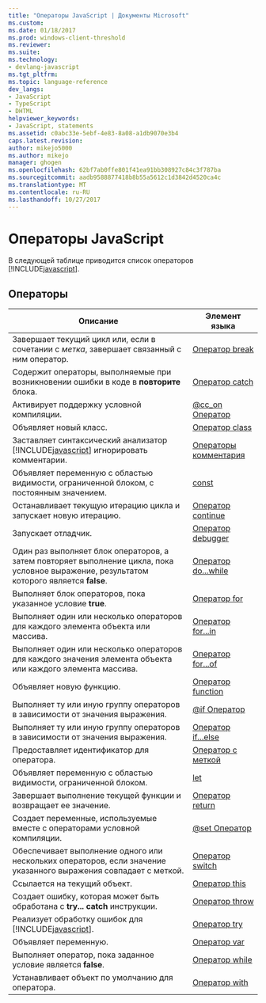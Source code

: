 ```yaml
---
title: "Операторы JavaScript | Документы Microsoft"
ms.custom: 
ms.date: 01/18/2017
ms.prod: windows-client-threshold
ms.reviewer: 
ms.suite: 
ms.technology:
- devlang-javascript
ms.tgt_pltfrm: 
ms.topic: language-reference
dev_langs:
- JavaScript
- TypeScript
- DHTML
helpviewer_keywords:
- JavaScript, statements
ms.assetid: c0abc33e-5ebf-4e83-8a08-a1db9070e3b4
caps.latest.revision: 
author: mikejo5000
ms.author: mikejo
manager: ghogen
ms.openlocfilehash: 62bf7ab0ffe801f41ea91bb308927c84c3f787ba
ms.sourcegitcommit: aadb9588877418b8b55a5612c1d3842d4520ca4c
ms.translationtype: MT
ms.contentlocale: ru-RU
ms.lasthandoff: 10/27/2017
---
```

# <a name="javascript-statements"></a>Операторы JavaScript
В следующей таблице приводится список операторов [!INCLUDE[javascript](../../javascript/includes/javascript-md.md)].  
  
## <a name="statements"></a>Операторы  
  
|Описание|Элемент языка|  
|-----------------|----------------------|  
|Завершает текущий цикл или, если в сочетании с *метка*, завершает связанный с ним оператор.|[Оператор break](../../javascript/reference/break-statement-javascript.md)|  
|Содержит операторы, выполняемые при возникновении ошибки в коде в **повторите** блока.|[Оператор catch](../../javascript/reference/try-dot-dot-dot-catch-dot-dot-dot-finally-statement-javascript.md)|  
|Активирует поддержку условной компиляции.|[@cc_on Оператор](../../javascript/reference/at-cc-on-statement-javascript.md)|  
|Объявляет новый класс.|[Оператор class](../../javascript/reference/class-statement-javascript.md)|  
|Заставляет синтаксический анализатор [!INCLUDE[javascript](../../javascript/includes/javascript-md.md)] игнорировать комментарии.|[Операторы комментария](../../javascript/reference/comment-statements-javascript.md)|  
|Объявляет переменную с областью видимости, ограниченной блоком, с постоянным значением.|[const](../../javascript/reference/const-statement-javascript.md)|  
|Останавливает текущую итерацию цикла и запускает новую итерацию.|[Оператор continue](../../javascript/reference/continue-statement-javascript.md)|  
|Запускает отладчик.|[Оператор debugger](../../javascript/reference/debugger-statement-javascript.md)|  
|Один раз выполняет блок операторов, а затем повторяет выполнение цикла, пока условное выражение, результатом которого является **false**.|[Оператор do...while](../../javascript/reference/do-dot-dot-dot-while-statement-javascript.md)|  
|Выполняет блок операторов, пока указанное условие **true**.|[Оператор for](../../javascript/reference/for-statement-javascript.md)|  
|Выполняет один или несколько операторов для каждого элемента объекта или массива.|[Оператор for...in](../../javascript/reference/for-dot-dot-dot-in-statement-javascript.md)|  
|Выполняет один или несколько операторов для каждого значения элемента объекта или каждого элемента массива.|[Оператор for...of](../../javascript/reference/for-dot-dot-dot-of-statement-javascript.md)|  
|Объявляет новую функцию.|[Оператор function](../../javascript/reference/function-statement-javascript.md)|  
|Выполняет ту или иную группу операторов в зависимости от значения выражения.|[@if Оператор](../../javascript/reference/at-if-statement-javascript.md)|  
|Выполняет ту или иную группу операторов в зависимости от значения выражения.|[Оператор if...else](../../javascript/reference/if-dot-dot-dot-else-statement-javascript.md)|  
|Предоставляет идентификатор для оператора.|[Оператор с меткой](../../javascript/reference/labeled-statement-javascript.md)|  
|Объявляет переменную с областью видимости, ограниченной блоком.|[let](../../javascript/reference/let-statement-javascript.md)|  
|Завершает выполнение текущей функции и возвращает ее значение.|[Оператор return](../../javascript/reference/return-statement-javascript.md)|  
|Создает переменные, используемые вместе с операторами условной компиляции.|[@set Оператор](../../javascript/reference/at-set-statement-javascript.md)|  
|Обеспечивает выполнение одного или нескольких операторов, если значение указанного выражения совпадает с меткой.|[Оператор switch](../../javascript/reference/switch-statement-javascript.md)|  
|Ссылается на текущий объект.|[Оператор this](../../javascript/reference/this-statement-javascript.md)|  
|Создает ошибку, которая может быть обработана с **try... catch** инструкции.|[Оператор throw](../../javascript/reference/throw-statement-javascript.md)|  
|Реализует обработку ошибок для [!INCLUDE[javascript](../../javascript/includes/javascript-md.md)].|[Оператор try](../../javascript/reference/try-dot-dot-dot-catch-dot-dot-dot-finally-statement-javascript.md)|  
|Объявляет переменную.|[Оператор var](../../javascript/reference/var-statement-javascript.md)|  
|Выполняет оператор, пока заданное условие является **false**.|[Оператор while](../../javascript/reference/while-statement-javascript.md)|  
|Устанавливает объект по умолчанию для оператора.|[Оператор with](../../javascript/reference/with-statement-javascript.md)|